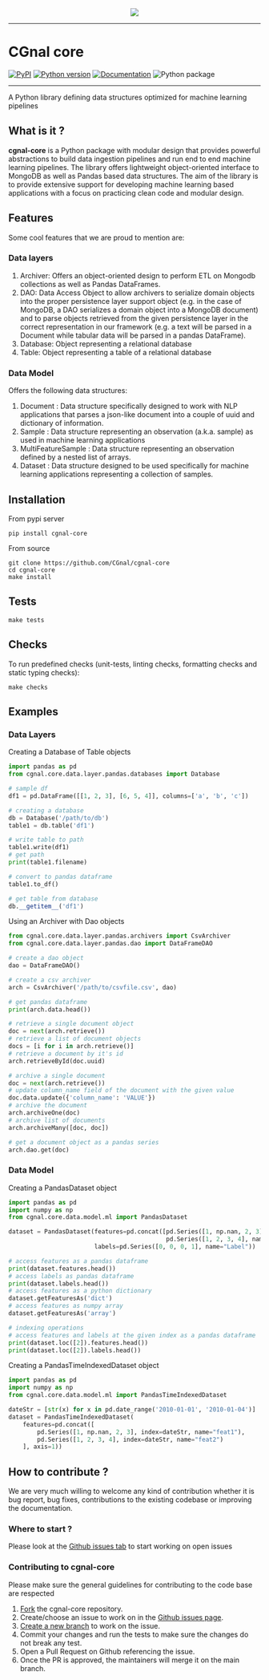 
<div align="center">
  <img src="https://cgnal.com/wp-content/uploads/2016/05/Gnal_logo.png"><br>
</div>

-----------------

CGnal core
====

[![PyPI](https://img.shields.io/pypi/v/cgnal-core.svg)](https://pypi.python.org/pypi/cgnal-core)
[![Python version](https://img.shields.io/badge/python-3.7+-blue.svg)](https://pypi.python.org/pypi/cgnal-core)
[![Documentation](https://img.shields.io/badge/docs-latest-brightgreen.svg)](https://cgnal.github.io/cgnal-core/)
![Python package](https://github.com/CGnal/cgnal-core/workflows/CI%20-%20Build%20and%20Test/badge.svg)

--------------------------------------------------------------------------------


A Python library defining data structures optimized for machine learning pipelines 


## What is it ?
**cgnal-core** is a Python package with modular design that provides powerful abstractions to build data 
ingestion pipelines and run end to end machine learning pipelines. 
The library offers lightweight object-oriented interface to MongoDB as well as Pandas based data structures. 
The aim of the library is to provide extensive support for developing machine learning based applications 
with a focus on practicing clean code and modular design. 

## Features
Some cool features that we are proud to mention are: 

### Data layers 
1. Archiver: Offers an object-oriented design to perform ETL on Mongodb collections as well as Pandas DataFrames.
2. DAO: Data Access Object to allow archivers to serialize domain objects into the proper persistence layer support 
object (e.g. in the case of MongoDB, a DAO serializes a domain object into a MongoDB document) and to parse objects
retrieved from the given persistence layer in the correct representation in our framework (e.g. a text will be parsed in 
a Document while tabular data will be parsed in a pandas DataFrame).
3. Database: Object representing a relational database
4. Table: Object representing a table of a relational database

### Data Model
Offers the following data structures: 
1. Document : Data structure specifically designed to work with NLP applications that parses a json-like document 
into a couple of uuid and dictionary of information.
2. Sample : Data structure representing an observation (a.k.a. sample) as used in machine learning applications
3. MultiFeatureSample : Data structure representing an observation defined by a nested list of arrays.
4. Dataset : Data structure designed to be used specifically for machine learning applications representing a collection 
of samples.

## Installation
From pypi server
```
pip install cgnal-core
```

From source
```
git clone https://github.com/CGnal/cgnal-core
cd cgnal-core
make install
```

## Tests 
```
make tests
```

## Checks 
To run predefined checks (unit-tests, linting checks, formatting checks and static typing checks):
```
make checks
```

## Examples 

### Data Layers
Creating a Database of Table objects

```python
import pandas as pd
from cgnal.core.data.layer.pandas.databases import Database

# sample df
df1 = pd.DataFrame([[1, 2, 3], [6, 5, 4]], columns=['a', 'b', 'c'])

# creating a database 
db = Database('/path/to/db')
table1 = db.table('df1')

# write table to path
table1.write(df1)
# get path  
print(table1.filename)

# convert to pandas dataframe 
table1.to_df()

# get table from database 
db.__getitem__('df1')
```

Using an Archiver with Dao objects

```python
from cgnal.core.data.layer.pandas.archivers import CsvArchiver
from cgnal.core.data.layer.pandas.dao import DataFrameDAO

# create a dao object 
dao = DataFrameDAO()

# create a csv archiver 
arch = CsvArchiver('/path/to/csvfile.csv', dao)

# get pandas dataframe 
print(arch.data.head())

# retrieve a single document object 
doc = next(arch.retrieve())
# retrieve a list of document objects 
docs = [i for i in arch.retrieve()]
# retrieve a document by it's id 
arch.retrieveById(doc.uuid)

# archive a single document 
doc = next(arch.retrieve())
# update column_name field of the document with the given value
doc.data.update({'column_name': 'VALUE'})
# archive the document 
arch.archiveOne(doc)
# archive list of documents
arch.archiveMany([doc, doc])

# get a document object as a pandas series 
arch.dao.get(doc)
```
### Data Model

Creating a PandasDataset object

```python
import pandas as pd
import numpy as np
from cgnal.core.data.model.ml import PandasDataset

dataset = PandasDataset(features=pd.concat([pd.Series([1, np.nan, 2, 3], name="feat1"),
                                            pd.Series([1, 2, 3, 4], name="feat2")], axis=1),
                        labels=pd.Series([0, 0, 0, 1], name="Label"))

# access features as a pandas dataframe 
print(dataset.features.head())
# access labels as pandas dataframe 
print(dataset.labels.head())
# access features as a python dictionary 
dataset.getFeaturesAs('dict')
# access features as numpy array 
dataset.getFeaturesAs('array')

# indexing operations 
# access features and labels at the given index as a pandas dataframe  
print(dataset.loc([2]).features.head())
print(dataset.loc([2]).labels.head())
```

Creating a PandasTimeIndexedDataset object

```python
import pandas as pd
import numpy as np
from cgnal.core.data.model.ml import PandasTimeIndexedDataset

dateStr = [str(x) for x in pd.date_range('2010-01-01', '2010-01-04')]
dataset = PandasTimeIndexedDataset(
    features=pd.concat([
        pd.Series([1, np.nan, 2, 3], index=dateStr, name="feat1"),
        pd.Series([1, 2, 3, 4], index=dateStr, name="feat2")
    ], axis=1))
```

## How to contribute ? 

We are very much willing to welcome any kind of contribution whether it is bug report, bug fixes, contributions to the 
existing codebase or improving the documentation. 

### Where to start ? 
Please look at the [Github issues tab](https://github.com/CGnal/cgnal-core/issues) to start working on open 
issues 

### Contributing to cgnal-core 
Please make sure the general guidelines for contributing to the code base are respected
1. [Fork](https://docs.github.com/en/get-started/quickstart/contributing-to-projects) the cgnal-core repository. 
2. Create/choose an issue to work on in the [Github issues page](https://github.com/CGnal/cgnal-core/issues). 
3. [Create a new branch](https://docs.github.com/en/get-started/quickstart/github-flow) to work on the issue. 
4. Commit your changes and run the tests to make sure the changes do not break any test. 
5. Open a Pull Request on Github referencing the issue.
6. Once the PR is approved, the maintainers will merge it on the main branch.